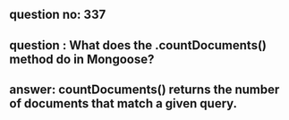 
      
## question no: 337

## question : What does the .countDocuments() method do in Mongoose?

## answer: countDocuments() returns the number of documents that match a given query.
      